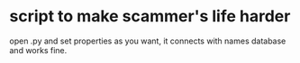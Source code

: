 # script to make scammer's life harder
open .py and set properties as you want, it connects with names database and works fine.